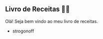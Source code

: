 ## Livro de Receitas :man_cook:

Olá! Seja bem vindo ao meu livro de receitas.



- strogonoff 

  

  